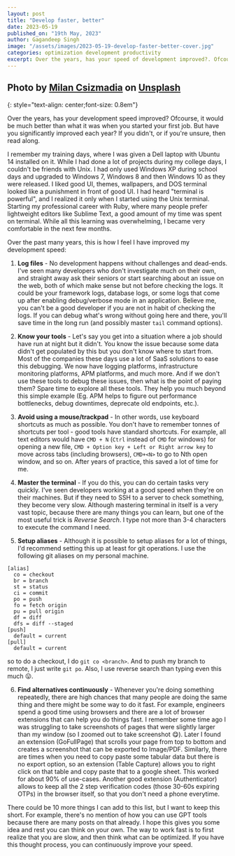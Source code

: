 ```yaml
---
layout: post
title: "Develop faster, better"
date: 2023-05-19
published_on: "19th May, 2023"
author: Gagandeep Singh
image: "/assets/images/2023-05-19-develop-faster-better-cover.jpg"
categories: optimization development productivity
excerpt: Over the years, has your speed of development improved?. Ofcourse, it would be much better than what it was when you were straight outside college. But have you significantly improved each year?
---
```


Photo by <a href="https://unsplash.com/@milancsizmadia?utm_source=unsplash&utm_medium=referral&utm_content=creditCopyText">Milan Csizmadia</a> on <a href="https://unsplash.com/photos/pYmH0eTpr70?utm_source=unsplash&utm_medium=referral&utm_content=creditCopyText">Unsplash</a>
---
{: style="text-align: center;font-size: 0.8em"}

Over the years, has your development speed improved? Ofcourse, it would be much better than what it was when you started your first job. But have you significantly improved each year? If you didn't, or if you're unsure, then read along.

I remember my training days, where I was given a Dell laptop with Ubuntu 14 installed on it. While I had done a lot of projects during my college days, I couldn't be friends with Unix. I had only used Windows XP during school days and upgraded to Windows 7, Windows 8 and then Windows 10 as they were released. I liked good UI, themes, wallpapers, and DOS terminal looked like a punishment in front of good UI. I had heard "terminal is powerful", and I realized it only when I started using the Unix terminal. Starting my professional career with Ruby, where many people prefer lightweight editors like Sublime Text, a good amount of my time was spent on terminal. While all this learning was overwhelming, I became very comfortable in the next few months.

Over the past many years, this is how I feel I have improved my development speed:

1. **Log files** - No development happens without challenges and dead-ends. I've seen many developers who don't investigate much on their own, and straight away ask their seniors or start searching about an issue on the web, both of which make sense but not before checking the logs. It could be your framework logs, database logs, or some logs that come up after enabling debug/verbose mode in an application. Believe me, you can't be a good developer if you are not in habit of checking the logs. If you can debug what's wrong without going here and there, you'll save time in the long run (and possibly master `tail` command options).

2. **Know your tools** - Let's say you get into a situation where a job should have run at night but it didn't. You know the issue because some data didn't get populated by this but you don't know where to start from. Most of the companies these days use a lot of SaaS solutions to ease this debugging. We now have logging platforms, infrastructure monitoring platforms, APM platforms, and much more. And if we don't use these tools to debug these issues, then what is the point of paying them? Spare time to explore all these tools. They help you much beyond this simple example (Eg. APM helps to figure out performance bottlenecks, debug downtimes, deprecate old endpoints, etc.).

3. **Avoid using a mouse/trackpad** - In other words, use keyboard shortcuts as much as possible. You don't have to remember tonnes of shortcuts per tool - good tools have standard shortcuts. For example, all text editors would have `CMD + N` (`Ctrl` instead of `CMD` for windows) for opening a new file, `CMD + Option key + Left or Right arrow key` to move across tabs (including browsers), `CMD+<N>` to go to Nth open window, and so on. After years of practice, this saved a lot of time for me.

4. **Master the terminal** - If you do this, you can do certain tasks very quickly. I've seen developers working at a good speed when they're on their machines. But if they need to SSH to a server to check something, they become very slow. Although mastering terminal in itself is a very vast topic, because there are many things you can learn, but one of the most useful trick is *Reverse Search*. I type not more than 3-4 characters to execute the command I need.

5. **Setup aliases** - Although it is possible to setup aliases for a lot of things, I'd recommend setting this up at least for git operations. I use the following git aliases on my personal machine.
```
[alias]
  co = checkout
  br = branch
  st = status
  ci = commit
  po = push
  fo = fetch origin
  pu = pull origin
  df = diff
  dfs = diff --staged
[push]
  default = current
[pull]
  default = current
```
so to do a checkout, I do `git co <branch>`. And to push my branch to remote, I just write `git po`. Also, I use reverse search than typing even this much 😛.

6. **Find alternatives continuously** - Whenever you're doing something repeatedly, there are high chances that many people are doing the same thing and there might be some way to do it fast. For example, engineers spend a good time using browsers and there are a lot of browser extensions that can help you do things fast. I remember some time ago I was struggling to take screenshots of pages that were slightly larger than my window (so I zoomed out to take screenshot 😋). Later I found an extension (GoFullPage) that scrolls your page from top to bottom and creates a screenshot that can be exported to Image/PDF. Similarly, there are times when you need to copy paste some tabular data but there is no export option, so an extension (Table Capture) allows you to right click on that table and copy paste that to a google sheet. This worked for about 90% of use-cases. Another good extension (Authenticator) allows to keep all the 2 step verification codes (those 30-60s expiring  OTPs) in the browser itself, so that you don't need a phone everytime.

There could be 10 more things I can add to this list, but I want to keep this short. For example, there's no mention of how you can use GPT tools because there are many posts on that already. I hope this gives you some idea and rest you can think on your own. The way to work fast is to first realize that you are slow, and then think what can be optimized. If you have this thought process, you can continuously improve your speed.

